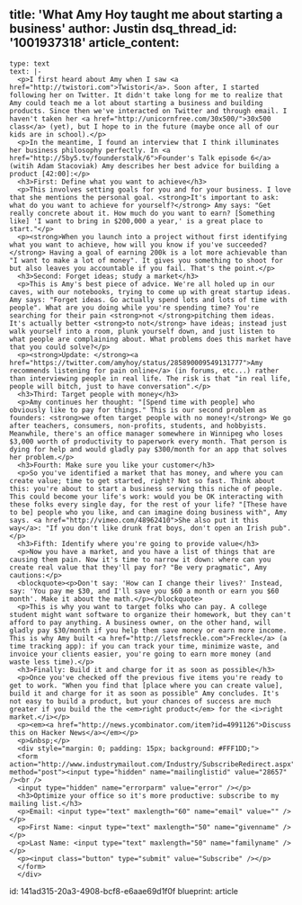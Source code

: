 title: 'What Amy Hoy taught me about starting a business'
author: Justin
dsq_thread_id: '1001937318'
article_content:
  -
    type: text
    text: |-
      <p>I first heard about Amy when I saw <a href="http://twistori.com">Twistori</a>. Soon after, I started following her on Twitter. It didn't take long for me to realize that Amy could teach me a lot about starting a business and building products. Since then we've interacted on Twitter and through email. I haven't taken her <a href="http://unicornfree.com/30x500/">30x500 class</a> (yet), but I hope to in the future (maybe once all of our kids are in school).</p>
      <p>In the meantime, I found an interview that I think illuminates her business philosophy perfectly. In <a href="http://5by5.tv/founderstalk/6">Founder's Talk episode 6</a> (witih Adam Stacoviak) Amy describes her best advice for building a product [42:00]:</p>
      <h3>First: Define what you want to achieve</h3>
      <p>This involves setting goals for you and for your business. I love that she mentions the personal goal. <strong>It's important to ask: what do you want to achieve for yourself?</strong> Amy says: "Get really concrete about it. How much do you want to earn? [Something like] 'I want to bring in $200,000 a year,' is a great place to start."</p>
      <p><strong>When you launch into a project without first identifying what you want to achieve, how will you know if you've succeeded?</strong> Having a goal of earning 200k is a lot more achievable than "I want to make a lot of money". It gives you something to shoot for but also leaves you accountable if you fail. That's the point.</p>
      <h3>Second: Forget ideas; study a market</h3>
      <p>This is Amy's best piece of advice. We're all holed up in our caves, with our notebooks, trying to come up with great startup ideas. Amy says: "Forget ideas. Go actually spend lots and lots of time with people". What are you doing while you're spending time? You're searching for their pain <strong>not </strong>pitching them ideas. It's actually better <strong>to not</strong> have ideas; instead just walk yourself into a room, plunk yourself down, and just listen to what people are complaining about. What problems does this market have that you could solve?</p>
      <p><strong>Update: </strong><a href="https://twitter.com/amyhoy/status/285890009549131777">Amy recommends listening for pain online</a> (in forums, etc...) rather than interviewing people in real life. The risk is that "in real life, people will bitch, just to have conversation".</p>
      <h3>Third: Target people with money</h3>
      <p>Amy continues her thought: "[Spend time with people] who obviously like to pay for things." This is our second problem as founders: <strong>we often target people with no money!</strong> We go after teachers, consumers, non-profits, students, and hobbyists. Meanwhile, there's an office manager somewhere in Winnipeg who loses $3,000 worth of productivity to paperwork every month. That person is dying for help and would gladly pay $300/month for an app that solves her problem.</p>
      <h3>Fourth: Make sure you like your customer</h3>
      <p>So you've identified a market that has money, and where you can create value; time to get started, right? Not so fast. Think about this: you're about to start a business serving this niche of people. This could become your life's work: would you be OK interacting with these folks every single day, for the rest of your life? "[These have to be] people who you like, and can imagine doing business with", Amy says. <a href="http://vimeo.com/48962410">She also put it this way</a>: "If you don't like drunk frat boys, don't open an Irish pub".</p>
      <h3>Fifth: Identify where you're going to provide value</h3>
      <p>Now you have a market, and you have a list of things that are causing them pain. Now it's time to narrow it down: where can you create real value that they'll pay for? "Be very pragmatic", Amy cautions:</p>
      <blockquote><p>Don't say: 'How can I change their lives?' Instead, say: 'You pay me $30, and I'll save you $60 a month or earn you $60 month'. Make it about the math.</p></blockquote>
      <p>This is why you want to target folks who can pay. A college student might want software to organize their homework, but they can't afford to pay anything. A business owner, on the other hand, will gladly pay $30/month if you help them save money or earn more income. This is why Amy built <a href="http://letsfreckle.com">Freckle</a> (a time tracking app): if you can track your time, minimize waste, and invoice your clients easier, you're going to earn more money (and waste less time).</p>
      <h3>Finally: Build it and charge for it as soon as possible</h3>
      <p>Once you've checked off the previous five items you're ready to get to work. "When you find that [place where you can create value], build it and charge for it as soon as possible" Amy concludes. It's not easy to build a product, but your chances of success are much greater if you build the the <em>right product</em> for the <i>right market.</i></p>
      <p><em><a href="http://news.ycombinator.com/item?id=4991126">Discuss this on Hacker News</a></em></p>
      <p>&nbsp;</p>
      <div style="margin: 0; padding: 15px; background: #FFF1DD;">
      <form action="http://www.industrymailout.com/Industry/SubscribeRedirect.aspx" method="post"><input type="hidden" name="mailinglistid" value="28657" /><br />
      <input type="hidden" name="errorparm" value="error" /></p>
      <h3>Optimize your office so it's more productive: subscribe to my mailing list.</h3>
      <p>Email: <input type="text" maxlength="60" name="email" value="" /></p>
      <p>First Name: <input type="text" maxlength="50" name="givenname" /></p>
      <p>Last Name: <input type="text" maxlength="50" name="familyname" /></p>
      <p><input class="button" type="submit" value="Subscribe" /></p>
      </form>
      </div>
id: 141ad315-20a3-4908-bcf8-e6aae69d1f0f
blueprint: article
